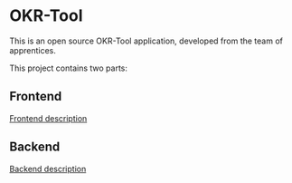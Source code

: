 # OKR-Tool

This is an open source OKR-Tool application, developed from the team of apprentices.

This project contains two parts:

## Frontend

[Frontend description](frontend/README.md)

## Backend
[Backend description](backend/README.md)
